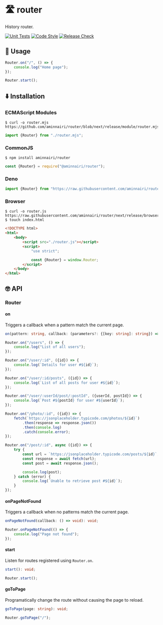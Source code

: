 # :motorway: router

History router.

[![Unit Tests](https://github.com/aminnairi/router/workflows/Unit%20Tests/badge.svg)](https://github.com/aminnairi/router/actions?query=workflow%3A%22Unit+Tests%22) [![Code Style](https://github.com/aminnairi/router/workflows/Code%20Style/badge.svg)](https://github.com/aminnairi/router/actions?query=workflow%3A%22Code+Style%22) [![Release Check](https://github.com/aminnairi/router/workflows/Release%20Check/badge.svg)](https://github.com/aminnairi/router/actions?query=workflow%3A%22Release+Check%22)

## :thinking: Usage

```javascript
Router.on("/", () => {
    console.log("Home page");
});

Router.start();
```

## :arrow_down: Installation

### ECMAScript Modules

```console
$ curl -o router.mjs https://github.com/aminnairi/router/blob/next/release/module/router.mjs
```

```javascript
import {Router} from "./router.mjs";
```

### CommonJS

```console
$ npm install aminnairi/router
```

```javascript
const {Router} = require("@aminnairi/router");
```

### Deno

```javascript
import {Router} from "https://raw.githubusercontent.com/aminnairi/router/next/release/module/router.mjs";
```

### Browser

```console
$ curl -o router.js https://raw.githubusercontent.com/aminnairi/router/next/release/browser/router.js
$ touch index.html
```

```html
<!DOCTYPE html>
<html>
    <body>
        <script src="./router.js"></script>
        <script>
            "use strict";

            const {Router} = window.Router;
        </script>
    </body>
</html>
```

## :nerd_face: API

### Router

#### on

Triggers a callback when a pattern match the current page.

```typescript
on(pattern: string, callback: (parameters?: {[key: string]: string}) => void): void;
```

```javascript
Router.on("/users", () => {
    console.log("List of all users");
});

Router.on("/user/:id", ({id}) => {
    console.log(`Details for user #${id}`);
});

Router.on("/user/:id/posts", ({id}) => {
    console.log(`List of all posts for user #${id}`);
});

Router.on("/user/:userId/post/:postId", ({userId, postId}) => {
    console.log(`Post #${postId} for user #${userId}`);
});

Router.on("/photo/:id", ({id}) => {
    fetch(`https://jsonplaceholder.typicode.com/photos/${id}`)
        .then(response => response.json())
        .then(console.log)
        .catch(console.error);
});

Router.on("/post/:id", async ({id}) => {
    try {
        const url = `https://jsonplaceholder.typicode.com/posts/${id}`;
        const response = await fetch(url);
        const post = await response.json();

        console.log(post);
    } catch (error) {
        console.log(`Unable to retrieve post #${id}`);
    }
});
```

#### onPageNotFound

Triggers a callback when no patterns match the current page.

```typescript
onPageNotFound(callback: () => void): void;
```

```javascript
Router.onPageNotFound(() => {
    console.log("Page not found");
});
```

#### start

Listen for routes registered using `Router.on`.

```typescript
start(): void;
```

```javascript
Router.start();
```

#### goToPage

Programatically change the route without causing the page to reload.

```typescript
goToPage(page: string): void;
```

```javascript
Router.goToPage("/");
```
